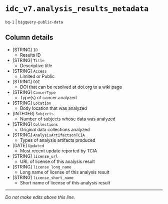 # `idc_v7.analysis_results_metadata`
`bq-1` | `bigquery-public-data`

## Column details
* [STRING]    `ID`
  - Results ID
* [STRING]    `Title`
  - Descriptive title
* [STRING]    `Access`
  - Limited or Public
* [STRING]    `DOI`
  - DOI that can be resolved at doi.org to a wiki page
* [STRING]    `CancerType`
  - Type(s) of cancer analyzed
* [STRING]    `Location`
  - Body location that was analyzed
* [INTEGER]   `Subjects`
  - Number of subjects whose data was analyzed
* [STRING]    `Collections`
  - Original data collections analyzed
* [STRING]    `AnalysisArtifactsonTCIA`
  - Types of analysis artifacts produced
* [DATE]      `Updated`
  - Most recent update reported by TCIA
* [STRING]    `license_url`
  - URL of license of this analysis result
* [STRING]    `license_long_name`
  - Long name of license of this analysis result
* [STRING]    `license_short_name`
  - Short name of license of this analysis result

-------------------------------------------------------------------------------
*Do not make edits above this line.*
